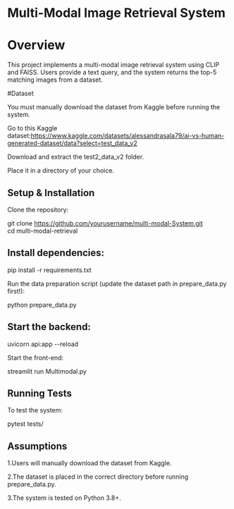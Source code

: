 # Multi-Modal Image Retrieval System

# Overview

This project implements a multi-modal image retrieval system using CLIP and FAISS. Users provide a text query, and the system returns the top-5 matching images from a dataset.

#Dataset

You must manually download the dataset from Kaggle before running the system.

Go to this Kaggle dataset:https://www.kaggle.com/datasets/alessandrasala79/ai-vs-human-generated-dataset/data?select=test_data_v2

Download and extract the test2_data_v2 folder.

Place it in a directory of your choice.

## Setup & Installation

Clone the repository:

git clone https://github.com/yourusername/multi-modal-System.git
  <br>cd multi-modal-retrieval

## Install dependencies:

pip install -r requirements.txt

Run the data preparation script (update the dataset path in prepare_data.py first!):

python prepare_data.py

## Start the backend:

uvicorn api:app --reload

Start the front-end:

streamlit run Multimodal.py

## Running Tests

To test the system:

pytest tests/

## Assumptions

1.Users will manually download the dataset from Kaggle.

2.The dataset is placed in the correct directory before running prepare_data.py.

3.The system is tested on Python 3.8+.



